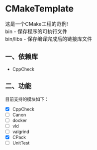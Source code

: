 # CMakeTemplate
<font size = 3>
这是一个CMake工程的范例!<br>
bin - 保存程序的可执行文件<br>
bin/libs - 保存编译完成后的链接库文件  
</font>

## 一、依赖库
+ CppCheck

## 二、功能
目前支持的模块如下：

- [X] CppCheck
- [ ] Canon
- [ ] docker
- [ ] vld
- [ ] valgrind
- [X] CPack
- [ ] UnitTest